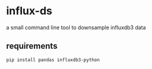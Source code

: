# influx-ds

a small command line tool to downsample influxdb3 data

## requirements

```bash
pip install pandas influxdb3-python
```


